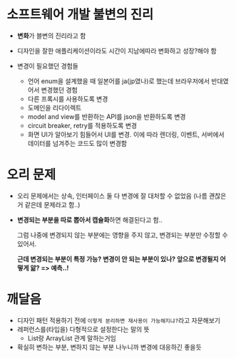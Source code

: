 # 소프트웨어 개발 불변의 진리
  - **변화**가 블변의 진리라고 함
  - 디자인을 잘한 애플리케이션이라도 시간이 지남에따라 변화하고 성장?해야 함

  - 변경이 필요했던 경험들
    - 언어 enum을 설계했을 때 일본어를 ja(jp였나)로 했는데 브라우저에서 반대였어서 변경했던 경험
    - 다른 프록시를 사용하도록 변경
    - 도메인을 리다이렉트
    - model and view를 반환하는 API를 json을 반환하도록 변경
    - circuit breaker, retry를 적용하도록 변경
    - 화면 UI가 알아보기 힘들어서 UI를 변경. 이에 따라 렌더링, 이벤트, 서버에서 데이터를 넘겨주는 코드도 많이 변경함


# 오리 문제
  - 오리 문제에서는 상속, 인터페이스 둘 다 변경에 잘 대처할 수 없었음 (나름 괜찮은거 같은데 문제라고 함..)
  - **변경되는 부분을 따로 뽑아서 캡슐화**하면 해결된다고 함..
    
    그럼 나중에 변경되지 않는 부분에는 영향을 주지 않고, 변경되는 부분만 수정할 수 있어서.
    
    **근데 변경되는 부분이 특정 가능? 변경이 안 되는 부분이 있나? 앞으로 변경될지 어떻게 앎? => 예측..!** 


# 깨달음
- 디자인 패턴 적용하기 전에 `이렇게 분리하면 재사용이 가능해지냐?`라고 자문해보기
- 레퍼런스를(타입을) 다형적으로 설정한다는 말의 뜻
  - List랑 ArrayList 관계 말하는거임
- 확실히 변하는 부분, 변하지 않는 부분 나누니까 변경에 대응하긴 좋을듯